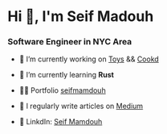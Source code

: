 <h1 align="left">Hi 👋, I'm Seif Madouh</h1>
<h3 align="left">Software Engineer in NYC Area</h3>

- 🔭 I’m currently working on [Toys](https://github.com/coreyja/toys) && [Cookd](https://cookd.dev/?author=Seif-Mamdouh)

- 🌱 I’m currently learning **Rust**

- 👨‍💻 Portfolio [seifmamdouh](https://www.seifmamdouh.com/)

- 📝 I regularly write articles on [Medium](https://medium.com/@seifmamdouh7878)

- 🤝 LinkdIn: [Seif Mamdouh](https://www.linkedin.com/in/seif-mamdouh/)



